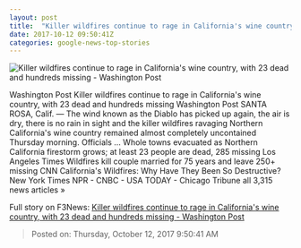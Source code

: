 ```yaml
---
layout: post
title:  "Killer wildfires continue to rage in California's wine country, with 23 dead and hundreds missing - Washington Post"
date: 2017-10-12 09:50:41Z
categories: google-news-top-stories
---
```


![Killer wildfires continue to rage in California's wine country, with 23 dead and hundreds missing - Washington Post](https://www.washingtonpost.com/resizer/Z-d5FLriuW2xOD8dKGqwWO4CKvQ=/1484x0/https://arc-anglerfish-washpost-prod-washpost.s3.amazonaws.com/public/H7UMC7YRBIY37LUF7RT2WZE5U4.jpg)

Washington Post Killer wildfires continue to rage in California's wine country, with 23 dead and hundreds missing Washington Post SANTA ROSA, Calif. — The wind known as the Diablo has picked up again, the air is dry, there is no rain in sight and the killer wildfires ravaging Northern California's wine country remained almost completely uncontained Thursday morning. Officials ... Whole towns evacuated as Northern California firestorm grows; at least 23 people are dead, 285 missing Los Angeles Times Wildfires kill couple married for 75 years and leave 250+ missing CNN California's Wildfires: Why Have They Been So Destructive? New York Times NPR - CNBC - USA TODAY - Chicago Tribune all 3,315 news articles »


Full story on F3News: [Killer wildfires continue to rage in California's wine country, with 23 dead and hundreds missing - Washington Post](http://www.f3nws.com/n/ZPuUF)

> Posted on: Thursday, October 12, 2017 9:50:41 AM
